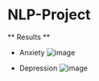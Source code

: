 # NLP-Project

** Results **
- Anxiety
  ![image](https://github.com/user-attachments/assets/02bb1c02-8aa8-453f-ba49-921ddfde507f)

- Depression
  ![image](https://github.com/user-attachments/assets/05b321ce-cde7-470d-a8d9-8cfba5f4a80c)

  
